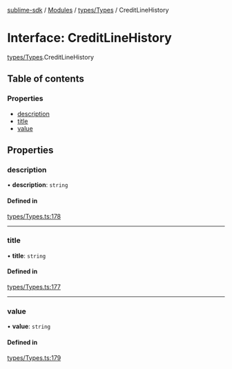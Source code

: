 [sublime-sdk](../README.md) / [Modules](../modules.md) / [types/Types](../modules/types_Types.md) / CreditLineHistory

# Interface: CreditLineHistory

[types/Types](../modules/types_Types.md).CreditLineHistory

## Table of contents

### Properties

- [description](types_Types.CreditLineHistory.md#description)
- [title](types_Types.CreditLineHistory.md#title)
- [value](types_Types.CreditLineHistory.md#value)

## Properties

### description

• **description**: `string`

#### Defined in

[types/Types.ts:178](https://github.com/sublime-finance/sublime-sdk/blob/e9ce839/src/types/Types.ts#L178)

___

### title

• **title**: `string`

#### Defined in

[types/Types.ts:177](https://github.com/sublime-finance/sublime-sdk/blob/e9ce839/src/types/Types.ts#L177)

___

### value

• **value**: `string`

#### Defined in

[types/Types.ts:179](https://github.com/sublime-finance/sublime-sdk/blob/e9ce839/src/types/Types.ts#L179)
